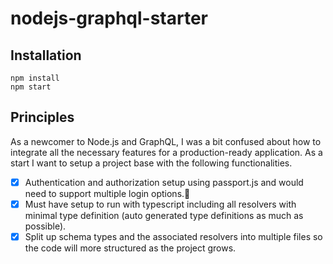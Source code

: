 # nodejs-graphql-starter
## Installation

````
npm install
npm start
````

## Principles 
As a newcomer to Node.js and GraphQL, I was a bit confused about how to integrate all the necessary features for a production-ready application. As a start I want to setup a project base with the following functionalities.
- [x] Authentication and authorization setup using passport.js and would need to support multiple login options.:tada:
- [x] Must have setup to run with typescript including all resolvers with minimal type definition (auto generated type definitions as much as possible).
- [x] Split up schema types and the associated resolvers into multiple files so the code will more structured as the project grows.
